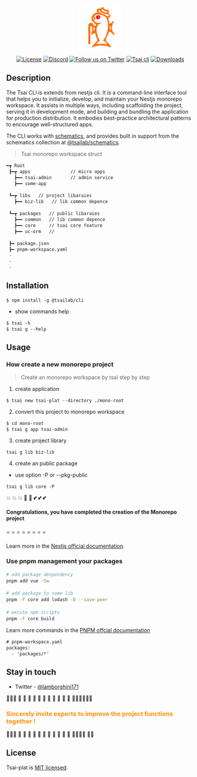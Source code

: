 <p align="center" >
  <a href="https://github.com/lotolab" target="blank"><img src="./docs/lotolab_golden.svg" width="120" alt="Tsai Logo" /></a>
</p>

<p align="center">
  <a href="https://www.npmjs.com/~tsailab" target="_blank"><img src="https://img.shields.io/npm/l/%40tsailab%2Fcli?color=%23FFDEAD&label=TSAI" alt="License" /></a>
  <a href="https://discord.gg/lotolab" target="_blank"><img src="https://img.shields.io/badge/discord-online-brightgreen.svg" alt="Discord"/></a>
  <a href="https://x.com/lamborghini171" target="_blank"><img src="https://img.shields.io/twitter/follow/nestframework.svg?style=social&label=Follow" alt="Follow us on Twitter"></a>  
  <a href="https://www.npmjs.com/~tsailab" target="_blank"><img src="https://img.shields.io/npm/v/@tsailab/cli.svg?label=@tsailab/cli" alt="Tsai cli" /></a>
  <a href="https://www.npmjs.com/~tsailab" target="_blank"><img src="https://img.shields.io/npm/dm/%40tsailab%2Fcli?style=flat&logoColor=%23FA0809" alt="Downloads" /></a>
</p>

## Description

The Tsai CLI is extends from nestjs cli.
It is a command-line interface tool that helps you to initialize, develop, and maintain your Nestjs monorepo workspace. It assists in multiple ways, including scaffolding the project, serving it in development mode, and building and bundling the application for production distribution. It embodies best-practice architectural patterns to encourage well-structured apps.

The CLI works with [schematics](https://github.com/angular/angular-cli/tree/master/packages/angular_devkit/schematics), and provides built in support from the schematics collection at [@tsailab/schematics](https://github.com/lotolab/tsai-schematics).

> Tsai monorepo workspace struct

```text
━┳ Root
 ┣━┳ apps               // micro apps
   ┣━━ tsai-admin       // admin service
   ┣━━ some-app

 ┗━┳ libs   // project libaraies  
   ┣━━ biz-lib   // lib common depence

 ┗━┳ packages   // public libaraies  
   ┣━━ common   // lib common depence
   ┣━━ core     // tsai core feature
   ┣━━ uc-orm   // 

 ┣━ package.json
 ┣━ pnpm-workspace.yaml
 ·
 ·
 ·
```

## Installation
```
$ npm install -g @tsailab/cli
```

- show commands help

```
$ tsai -h
$ tsai g --help
```

## Usage

### How create a new monorepo project

> Create an monorepo workspace by tsai step by step

1. create application

```
$ tsai new tsai-plat --directory ./mono-root
```

2. convert this project to monorepo workspace

```
$ cd mono-root
$ tsai g app tsai-admin 
```

3. create project library 

```
tsai g lib biz-lib
```

4. create an public package 

  - <p color="red"> use option -P or --pkg-public </p>

```
tsai g lib core -P
```


:boom: :boom: :boom: :star2: :star2: :two_hearts: :two_hearts: :two_hearts:

<h4 align="left">
Congratulations, you have completed the creation of the Monorepo project
</h4>

:star: :star: :star: :star: :star: :star: :star: :star:


Learn more in the [Nestjs official documentation](https://docs.nestjs.com/cli/overview).

### Use pnpm management your packages



```bash
# add package denpendency  
pnpm add vue -Sw

# add package to some lib
pnpm -F core add lodash -D --save-peer 

# excute npm scripts
pnpm -F core build
```

Learn more commands in the [PNPM offcial documentation](https://pnpm.io/workspaces)
 

```
# pnpm-workspace.yaml
packages:
  - 'packages/*'
```

## Stay in touch

- Twitter - [@lamborghini171](https://twitter.com/lamborghini171)

:revolving_hearts::revolving_hearts::revolving_hearts: :raising_hand: :raising_hand: :raising_hand: :raising_hand: :raising_hand: :raising_hand: :raising_hand: :raising_hand: :raising_hand: :raising_hand: :raising_hand: :raising_hand::raising_hand::raising_hand::revolving_hearts::revolving_hearts::revolving_hearts:

<font color="#ff8f00"><h3>Sincerely invite experts to improve the project functions together !</h3></font>

:revolving_hearts::revolving_hearts::revolving_hearts: :raising_hand: :raising_hand: :raising_hand: :raising_hand: :raising_hand: :raising_hand: :raising_hand: :raising_hand: :raising_hand: :raising_hand: :raising_hand: :raising_hand::raising_hand::raising_hand::revolving_hearts: :revolving_hearts::revolving_hearts:

## License

Tsai-plat is [MIT licensed](LICENSE).
